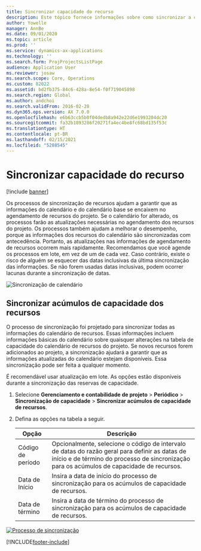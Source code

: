 ```yaml
---
title: Sincronizar capacidade do recurso
description: Este tópico fornece informações sobre como sincronizar a capacidade de um recurso entre calendários e projetos.
author: Yowelle
manager: AnnBe
ms.date: 09/01/2020
ms.topic: article
ms.prod: ''
ms.service: dynamics-ax-applications
ms.technology: ''
ms.search.form: ProjProjectsListPage
audience: Application User
ms.reviewer: josaw
ms.search.scope: Core, Operations
ms.custom: 82022
ms.assetid: bd2fb375-84c6-428a-8e54-f0f719045898
ms.search.region: Global
ms.author: andchoi
ms.search.validFrom: 2016-02-28
ms.dyn365.ops.version: AX 7.0.0
ms.openlocfilehash: e6b63ccb5b0f04dedb8a942e22d6e1993204dc20
ms.sourcegitcommit: fa32b1893286f20271fa4ec4be8fc68bd135f53c
ms.translationtype: HT
ms.contentlocale: pt-BR
ms.lasthandoff: 02/15/2021
ms.locfileid: "5288545"
---
```

# <a name="synchronize-resource-capacity"></a>Sincronizar capacidade do recurso

[!include [banner](../includes/banner.md)]

Os processos de sincronização de recursos ajudam a garantir que as informações do calendário e do calendário base se encaixem no agendamento de recursos do projeto. Se o calendário for alterado, os processos farão as atualizações necessárias no agendamento dos recursos do projeto. Os processos também ajudam a melhorar o desempenho, porque as informações dos recursos do calendário são sincronizadas com antecedência. Portanto, as atualizações nas informações de agendamento de recursos ocorrem mais rapidamente. Recomendamos que você agende os processos em lote, em vez de um de cada vez. Caso contrário, existe o risco de alguém se esquecer das datas inclusivas da última sincronização das informações. Se não forem usadas datas inclusivas, podem ocorrer lacunas durante a sincronização de datas.

![Sincronização de calendário](./media/projectresourcing04-1024x471.jpg)

## <a name="synchronize-resource-capacity-roll-ups"></a>Sincronizar acúmulos de capacidade dos recursos

O processo de sincronização foi projetado para sincronizar todas as informações do calendário de recursos. Essas informações incluem informações básicas do calendário sobre quaisquer alterações na tabela de capacidade do calendário de recursos do projeto. Se novos recursos forem adicionados ao projeto, a sincronização ajudará a garantir que as informações atualizadas do calendário estejam disponíveis. Essa sincronização pode ser feita a qualquer momento.

É recomendável usar atualização em lote. As opções estão disponíveis durante a sincronização das reservas de capacidade.

1. Selecione **Gerenciamento e contabilidade de projeto** &gt; **Periódico** &gt; **Sincronização de capacidade** &gt; **Sincronizar acúmulos de capacidade de recursos**.
2. Defina as opções na tabela a seguir.

    | Opção      | Descrição |
    |-------------|-------------|
    | Código de período | Opcionalmente, selecione o código de intervalo de datas do razão geral para definir as datas de início e de término do processo de sincronização para os acúmulos de capacidade de recursos. |
    | Data de Início  | Insira a data de início do processo de sincronização para os acúmulos de capacidade de recursos. |
    | Data de término    | Insira a data de término do processo de sincronização para os acúmulos de capacidade de recursos. |

[![Processo de sincronização](./media/projectresourcing09.jpg)](./media/projectresourcing09.jpg)


[!INCLUDE[footer-include](../includes/footer-banner.md)]